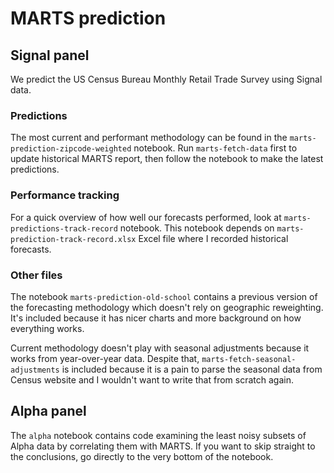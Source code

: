 # MARTS prediction

## Signal panel

We predict the US Census Bureau Monthly Retail Trade Survey using
Signal data.

### Predictions

The most current and performant methodology can be found in the
`marts-prediction-zipcode-weighted` notebook. Run `marts-fetch-data`
first to update historical MARTS report, then follow the notebook to
make the latest predictions.

### Performance tracking

For a quick overview of how well our forecasts performed, look at
`marts-predictions-track-record` notebook. This notebook depends on
`marts-prediction-track-record.xlsx` Excel file where I recorded
historical forecasts.

### Other files

The notebook `marts-prediction-old-school` contains a previous version
of the forecasting methodology which doesn't rely on geographic
reweighting.  It's included because it has nicer charts and more
background on how everything works.

Current methodology doesn't play with seasonal adjustments because it
works from year-over-year data. Despite that,
`marts-fetch-seasonal-adjustments` is included because it is a pain to
parse the seasonal data from Census website and I wouldn't want to
write that from scratch again.

## Alpha panel

The `alpha` notebook contains code examining the least noisy subsets
of Alpha data by correlating them with MARTS. If you want to skip
straight to the conclusions, go directly to the very bottom of the
notebook.
